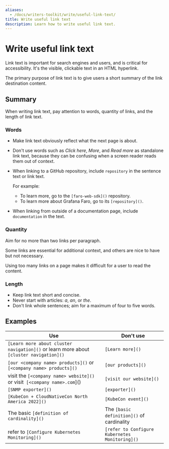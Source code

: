 ```yaml
---
aliases:
  - /docs/writers-toolkit/write/useful-link-text/
title: Write useful link text
description: Learn how to write useful link text.
---
```


# Write useful link text

Link text is important for search engines and users, and is critical for accessibility.
It's the visible, clickable text in an HTML hyperlink.

The primary purpose of link text is to give users a short summary of the link destination content.

## Summary

When writing link text, pay attention to words, quantity of links, and the length of link text.

### Words

- Make link text obviously reflect what the next page is about.
- Don't use words such as _Click here_, _More_, and _Read more_ as standalone link text, because they can be confusing when a screen reader reads them out of context.

- When linking to a GitHub repository, include `repository` in the sentence text or link text.

  For example:

  - To learn more, go to the `[faro-web-sdk]()` repository.
  - To learn more about Grafana Faro, go to its `[repository]()`.

- When linking from outside of a documentation page, include `documentation` in the text.

### Quantity

Aim for no more than two links per paragraph.

Some links are essential for additional context, and others are nice to have but not necessary.

Using too many links on a page makes it difficult for a user to read the content.

### Length

- Keep link text short and concise.
- Never start with articles: _a_, _an_, or _the_.
- Don't link whole sentences; aim for a maximum of four to five words.

## Examples

| Use                                                                                    | Don't use                                      |
| -------------------------------------------------------------------------------------- | ---------------------------------------------- |
| `[Learn more about cluster navigation]()` or learn more about `[cluster navigation]()` | `[Learn more]()`                               |
| `[our <company name> products]()` or `[<company name> products]()`                     | `[our products]()`                             |
| visit the `[<company name> website]()` or visit` [<company name>.com`]()               | `[visit our website]()`                        |
| `[SNMP exporter]()`                                                                    | `[exporter]()`                                 |
| `[KubeCon + CloudNativeCon North America 2022]()`                                      | `[KubeCon event]()`                            |
| The basic `[definition of cardinality]()`                                              | The `[basic definition]()` of cardinality      |
| refer to `[Configure Kubernetes Monitoring]()`                                         | `[refer to Configure Kubernetes Monitoring]()` |
